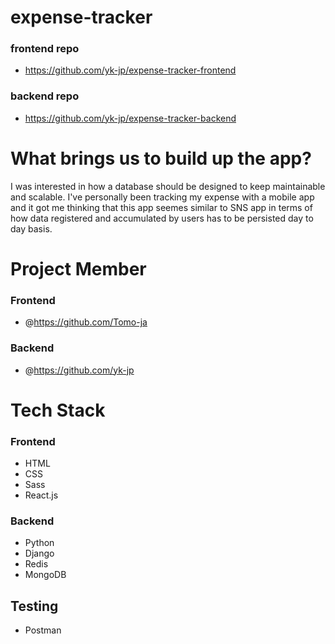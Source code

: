 # expense-tracker

### frontend repo
* https://github.com/yk-jp/expense-tracker-frontend 
### backend repo
* https://github.com/yk-jp/expense-tracker-backend

# What brings us to build up the app? 
I was interested in how a database should be designed to keep maintainable and scalable. I've personally been tracking my expense with a mobile app and it got me thinking that this app seemes similar to SNS app in terms of how data registered and accumulated by users has to be persisted day to day basis. 

# Project Member

### Frontend
* @https://github.com/Tomo-ja

### Backend
* @https://github.com/yk-jp

# Tech Stack 

### Frontend
* HTML
* CSS
* Sass
* React.js

### Backend 
* Python
* Django 
* Redis 
* MongoDB

## Testing 
* Postman 
